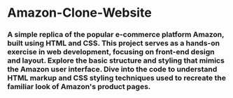 # Amazon-Clone-Website

### A simple replica of the popular e-commerce platform Amazon, built using HTML and CSS. This project serves as a hands-on exercise in web development, focusing on front-end design and layout. Explore the basic structure and styling that mimics the Amazon user interface. Dive into the code to understand HTML markup and CSS styling techniques used to recreate the familiar look of Amazon's product pages.
